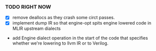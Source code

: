 ### TODO RIGHT NOW
 - [x] remove deallocs as they crash some circt passes. 
 - [x] implement dump IR so that engine-opt spits engine lowered code in MLIR upstream dialects
 - add Engine dialect operation in the start of the code that specifies whether we're lowering to llvm IR or to Verilog.
 
